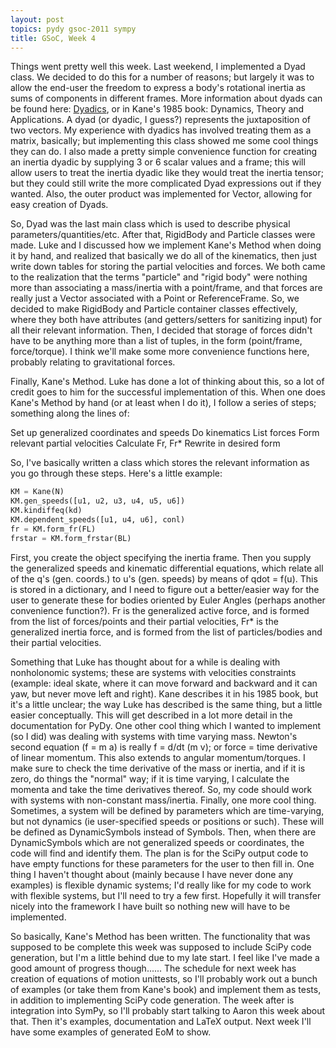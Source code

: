 ```yaml
---
layout: post
topics: pydy gsoc-2011 sympy
title: GSoC, Week 4
---
```


Things went pretty well this week.  Last weekend, I implemented a Dyad class.
We decided to do this for a number of reasons; but largely it was to allow the
end-user the freedom to express a body's rotational inertia as sums of
components in different frames.  More information about dyads can be found
here: [Dyadics](http://en.wikipedia.org/wiki/Dyadics), or in Kane's 1985 book:
Dynamics, Theory and Applications.  A dyad (or dyadic, I guess?) represents the
juxtaposition of two vectors.  My experience with dyadics has involved treating
them as a matrix, basically; but implementing this class showed me some cool
things they can do. I also made a pretty simple convenience function for
creating an inertia dyadic by supplying 3 or 6 scalar values and a frame; this
will allow users to treat the inertia dyadic like they would treat the inertia
tensor; but they could still write the more complicated Dyad expressions out if
they wanted.  Also, the outer product was implemented for Vector, allowing for
easy creation of Dyads.

So, Dyad was the last main class which is used to describe physical
parameters/quantities/etc. After that, RigidBody and Particle classes were
made.  Luke and I discussed how we implement Kane's Method when doing it by
hand, and realized that basically we do all of the kinematics, then just write
down tables for storing the partial velocities and forces.  We both came to the
realization that the terms "particle" and "rigid body" were nothing more than
associating a mass/inertia with a point/frame, and that forces are really just
a Vector associated with a Point or ReferenceFrame.  So, we decided to make
RigidBody and Particle container classes effectively, where they both have
attributes (and getters/setters for sanitizing input) for all their relevant
information.  Then, I decided that storage of forces didn't have to be anything
more than a list of tuples, in the form (point/frame, force/torque).  I think
we'll make some more convenience functions here, probably relating to
gravitational forces.

Finally, Kane's Method.  Luke has done a lot of thinking about this, so a lot
of credit goes to him for the successful implementation of this.  When one does
Kane's Method by hand (or at least when I do it), I follow a series of steps;
something along the lines of:

Set up generalized coordinates and speeds
Do kinematics
List forces
Form relevant partial velocities
Calculate Fr, Fr*
Rewrite in desired form

So, I've basically written a class which stores the relevant information as you
go through these steps. Here's a little example:

```python
KM = Kane(N)
KM.gen_speeds([u1, u2, u3, u4, u5, u6])
KM.kindiffeq(kd)
KM.dependent_speeds([u1, u4, u6], conl)
fr = KM.form_fr(FL)
frstar = KM.form_frstar(BL)
```

First, you create the object specifying the inertia frame.  Then you supply the
generalized speeds and kinematic differential equations, which relate all of
the q's (gen. coords.) to u's (gen. speeds) by means of qdot = f(u).  This is
stored in a dictionary, and I need to figure out a better/easier way for the
user to generate these for bodies oriented by Euler Angles (perhaps another
convenience function?).  Fr is the generalized active force, and is formed from
the list of forces/points and their partial velocities, Fr* is the generalized
inertia force, and is formed from the list of particles/bodies and their
partial velocities.

Something that Luke has thought about for a while is dealing with nonholonomic
systems; these are systems with velocities constraints (example: ideal skate,
where it can move forward and backward and it can yaw, but never move left and
right).  Kane describes it in his 1985 book, but it's a little unclear; the way
Luke has described is the same thing, but a little easier conceptually.  This
will get described in a lot more detail in the documentation for PyDy.  One
other cool thing which I wanted to implement (so I did) was dealing with
systems with time varying mass.  Newton's second equation (f = m a) is really f
= d/dt (m v); or force = time derivative of linear momentum.  This also extends
to angular momentum/torques.  I make sure to check the time derivative of the
mass or inertia, and if it is zero, do things the "normal" way; if it is time
varying, I calculate the momenta and take the time derivatives thereof.  So, my
code should work with systems with non-constant mass/inertia.  Finally, one
more cool thing.  Sometimes, a system will be defined by parameters which are
time-varying, but not dynamics (ie user-specified speeds or positions or such).
These will be defined as DynamicSymbols instead of Symbols.  Then, when there
are DynamicSymbols which are not generalized speeds or coordinates, the code
will find and identify them.  The plan is for the SciPy output code to have
empty functions for these parameters for the user to then fill in.  One thing I
haven't thought about (mainly because I have never done any examples) is
flexible dynamic systems; I'd really like for my code to work with flexible
systems, but I'll need to try a few first.  Hopefully it will transfer nicely
into the framework I have built so nothing new will have to be implemented.

So basically, Kane's Method has been written.  The functionality that was
supposed to be complete this week was supposed to include SciPy code
generation, but I'm a little behind due to my late start.  I feel like I've
made a good amount of progress though...... The schedule for next week has
creation of equations of motion unittests, so I'll probably work out a bunch of
examples (or take them from Kane's book) and implement them as tests, in
addition to implementing SciPy code generation.  The week after is integration
into SymPy, so I'll probably start talking to Aaron this week about that.  Then
it's examples, documentation and LaTeX output.  Next week I'll have some
examples of generated EoM to show.
